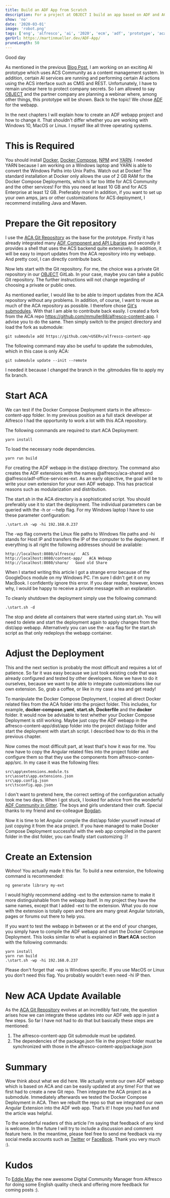 ```yaml
---
title: Build an ADF App from Scratch
description: For a project at OBJECT I build an app based on ADF and ACA
show: 'no'
date: '2020-03-01'
image: 'robot.png'
tags: ['eng', 'alfresco', 'ai', '2020', 'ecm', 'adf', 'prototype', 'aca', 'object']
gerUrl: https://martinmueller.dev/ADF-App/
pruneLength: 50
---
```


Good day

As mentioned in the previous [Blog Post](https://martinmueller.dev/First-Week-Object/), I am working on an exciting AI prototype which uses ACS Community as a content management system. In addition, certain AI services are running and performing certain AI actions using the ACS interface such as CMIS and REST. Unfortunately, I have to remain unclear here to protect company secrets. So I am allowed to say [OBJECT](https://www.object.ch) and the partner company are planning a webinar where, among other things, this prototype will be shown. Back to the topic! We chose [ADF](https://www.alfresco.com/ecm-software/application-development-framework) for the webapp.

In the next chapters I will explain how to create an ADF webapp project and how to change it. That shouldn't differ whether you are working with Windows 10, MacOS or Linux. I myself like all three operating systems.

# This is Required

You should install [Docker](https://docs.docker.com/install/), [Docker Compose](https://docs.docker.com/compose/install/), [NPM](https://www.npmjs.com/get-npm) and [YARN](https://yarnpkg.com/lang/en/docs/install/). I needed YARN because I am working on a Windows laptop and YARN is able to convert the Windows Paths into Unix Paths. Watch out at Docker! The standard installation at Docker only allows the use of 2 GB RAM for the Docker Compose Deployments, which is far too little for ACS Community and the other services! For this you need at least 10 GB and for ACS Enterprise at least 12 GB. Preferably more! In addition, if you want to set up your own amps, jars or other customizations for ACS deployment, I recommend installing Java and Maven.

# Prepare the Git repository

I use the [ACA Git Repository](https://github.com/Alfresco/alfresco-content-app) as the base for the prototype. Firstly it has already integrated many [ADF Component and API Libaries](https://github.com/Alfresco/alfresco-ng2-components) and secondly it provides a shell that uses the ACS backend quite extensively. In addition, it will be easy to import updates from the ACA repository into my webapp. And pretty cool, I can directly contribute back.

Now lets start with the Git repository. For me, the choice was a private Git repository in our [OBJECT](https://www.object.ch) GitLab. In your case, maybe you can take a public Git repository. The further instructions will not change regarding of choosing a private or public ones.

As mentioned earlier, I would like to be able to import updates from the ACA repository without any problems. In addition, of course, I want to reuse as much of the ACA repository as possible. I therefore chose [Git's submodules](https://git-scm.com/docs/git-submodule). With that I am able to contribute back easily. I created a fork from the ACA repo https://github.com/mmuller88/alfresco-content-app. I advise you to do the same. Then simply switch to the project directory and load the fork as submodule:

```
git submodule add https://github.com/<USER>/alfresco-content-app
```

The following command may also be useful to update the submodules, which in this case is only ACA:

```
git submodule update --init --remote
```

I needed it because I changed the branch in the .gitmodules file to apply my fix branch.

# Start ACA

We can test if the Docker Compose Deployment starts in the alfresco-content-app folder. In my previous position as a full stack developer at Alfresco I had the opportunity to work a lot with this ACA repository.

The following commands are required to start ACA Deployment:

```
yarn install
```

To load the necessary node dependencies.

```
yarn run build
```

For creating the ADF webapp in the dist/app directory. The command also creates the ADF extensions with the names @alfresco/aca-shared and @alfresco/adf-office-services-ext. As an early objective, the goal will be to write your own extension for your own ADF webapp. This has practical reasons such as modularization and distribution.

The start.sh in the ACA directory is a sophisticated script. You should preferably use it to start the deployment. The individual parameters can be queried with the -h or --help flag. For my Windows laptop I have to use these parameter configuration:

```
.\start.sh -wp -hi 192.168.0.237
```

The -wp flag converts the Linux file paths to Windows file paths and -hi stands for Host IP and transfers the IP of the computer to the deployment. If everything is all right the following addresses should be available:

```
http://localhost:8080/alfresco/   ACS
http://localhost:8080/content-app/   ACA Webapp
http://localhost:8080/share/   Good old Share
```

When I started writing this article I got a strange error because of the GoogleDocs module on my Windows PC. I'm sure I didn't get it on my MacBook. I confidently ignore this error. If you dear reader, however, knows why, I would be happy to receive a private message with an explanation.

To cleanly shutdown the deployment simply use the following command:

```
.\start.sh -d
```

The stop and delete all containers that were started using start.sh. You will need to delete and start the deployment again to apply changes from the dist/app webapp. Alternatively you can use the -aca flag for the start.sh script as that only redeploys the webapp container.

# Adjust the Deployment

This and the next section is probably the most difficult and requires a lot of patience. So far it was easy because we just took existing code that was already configured and tested by other developers. Now we have to do it ourselves, because we want to be able to integrate customizations like our own extension. So, grab a coffee, or like in my case a tea and get ready!

To manipulate the Docker Compose Deployment, I copied all direct Docker related files from the ACA folder into the project folder. This includes, for example, **docker-compose.yaml**, **start.sh**, **Dockerfile** and the **docker** folder. It would now be advisable to test whether your Docker Compose Deployment is still working. Maybe just copy the ADF webapp in the alfresco-content-app/dist/app folder into the project dist/app folder and start the deployment with start.sh script. I described how to do this in the previous chapter.

Now comes the most difficult part, at least that's how it was for me. You now have to copy the Angular related files into the project folder and configure them so that they use the components from alfresco-conten-app/src. In my case it was the following files:

```
src\app\extensions.module.ts
src\assets\app.extensions.json
src\app.config.json
src\tsconfig.app.json
```

I don't want to pretend here, the correct setting of the configuration actually took me two days. When I got stuck, I looked for advice from the wonderful [ADF Community in Gitter](https://gitter.im/Alfresco/content-app). The boys and girls understand their craft. Special thanks to my friend and ex-colleague [Bogdan](https://twitter.com/pionnegru).

Now it is time to let Angular compile the dist/app folder yourself instead of just copying it from the aca project. If you have managed to make Docker Compose Deployment successful with the web app compiled in the parent folder in the dist folder, you can finally start customizing :)!

# Create an Extension

Wohoo! You actually made it this far. To build a new extension, the following command is recommended:

```
ng generate library my-ext
```

I would highly recommend adding -ext to the extension name to make it more distinguishable from the webapp itself. In my project they have the same names, except that I added -ext to the extension. What you do now with the extension is totally open and there are many great Angular tutorials, pages or forums out there to help you.

If you want to test the webapp in between or at the end of your changes, you simply have to compile the ADF webapp and start the Docker Compose Deployment. This looks similar to what is explained in **Start ACA** section with the following commands:

```
yarn install
yarn run build
.\start.sh -wp -hi 192.168.0.237
```

Please don't forget that -wp is Windows specific. If you use MacOS or Linux you don't need this flag. You probably wouldn't even need -hi IP then.

# New ACA Update Available

As the [ACA Git Repository](https://github.com/Alfresco/alfresco-content-app) evolves at an incredibly fast rate, the question arises how we can integrate these updates into our ADF web app in just a few steps. So far I have not had to do that but basically these steps are mentioned:

1) The alfresco-content-app Git submodule must be updated.
2) The dependencies of the package.json file in the project folder must be synchronized with those in the alfresco-content-app/package.json

# Summary

Wow think about what we did here. We actually wrote our own ADF webapp which is based on ACA and can be easily updated at any time! For that we first had to create a new Git repo. Then integrate the ACA project as a submodule. Immediately afterwards we tested the Docker Compose Deployment in ACA. Then we rebuilt the repo so that we integrated our own Angular Extension into the ADF web app. That’s it! I hope you had fun and the article was helpful.

To the wonderful readers of this article I'm saying that feedback of any kind is welcome. In the future I will try to include a discussion and comment feature here. In the meantime, please feel free to send me feedback via my social media accounts such as [Twitter](https://twitter.com/MartinMueller_) or [FaceBook](https://www.facebook.com/martin.muller.10485). Thank you very much :).

# Kudos

To [Eddie May](https://twitter.com/freshwebs) the new awesome Digital Community Manager from Alfresco for doing some English quality check and offering more feedback for coming posts :).